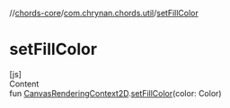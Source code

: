 //[chords-core](../../index.md)/[com.chrynan.chords.util](index.md)/[setFillColor](set-fill-color.md)



# setFillColor  
[js]  
Content  
fun [CanvasRenderingContext2D](https://kotlinlang.org/api/latest/jvm/stdlib/org.w3c.dom/-canvas-rendering-context2-d/index.html).[setFillColor](set-fill-color.md)(color: Color)  



